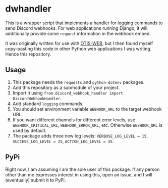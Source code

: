 # dwhandler

This is a wrapper script that implements a handler
for logging commands to send Discord webhooks.
For web applications running Django, it will additionally
provide some `request` information in the webhook embed.

It was originally written for use with
[OTIS-WEB](https://github.com/vEnhance/otis-web),
but I then found myself copy-pasting this code in other
Python web applications I was writing.
Hence this repository.

## Usage

1. This package needs the `requests` and `python-dotenv` packages.
2. Add this repository as a submodule of your project.
3. Import it using `from discord_webhook_handler import DiscordWebhookHandler`.
4. Add standard `logging` commands.
5. You should set environment variable `WEBHOOK_URL` to the target webhook URL.
6. If you want different channels for different error levels,
	use `WEBHOOK_CRITICAL_URL`, `WEBHOOK_ERROR_URL`, etc.
	Otherwise `WEBHOOK_URL` is used by default.
7. The package adds three new log levels: `VERBOSE_LOG_LEVEL = 15`,
	`SUCCESS_LOG_LEVEL = 25`, `ACTION_LOG_LEVEL = 35`.

## PyPi

Right now, I am assuming I am the sole user of this package.
If any person other than me expresses interest in using this,
open an issue, and I will (eventually) submit it to PyPi.
